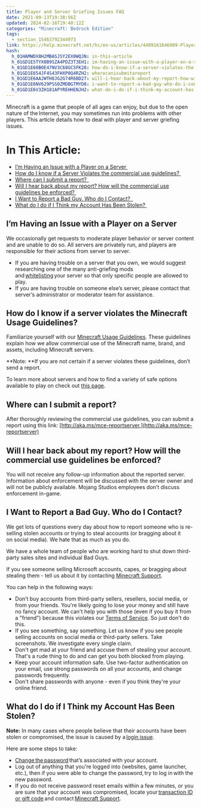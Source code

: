 ```yaml
---
title: Player and Server Griefing Issues FAQ
date: 2021-09-13T19:38:56Z
updated: 2024-02-16T19:48:12Z
categories: "Minecraft: Bedrock Edition"
tags:
  - section_15463792344973
link: https://help.minecraft.net/hc/en-us/articles/4409161646989-Player-and-Server-Griefing-Issues-FAQ
hash:
  h_01HAMWDX8H2MBASJSY2EX0WQJN: in-this-article
  h_01GD1E5TYX0B9SZA4PDZ3T3EH1: im-having-an-issue-with-a-player-on-a-server
  h_01GD1E60B0E47NV3C68GC5FK28: how-do-i-know-if-a-server-violates-the-minecraft-usage-guidelines
  h_01GD1E654JF4S43FHXP0Q4RZH2: wherecanisubmitareport
  h_01GD1E6AAJWTH8JG2G74R6BD27: will-i-hear-back-about-my-report-how-will-the-commercial-use-guidelines-be-enforced
  h_01GD1E6NV629PSS0ZMDBGTMYD8: i-want-to-report-a-bad-guy-who-do-i-contact-
  h_01GD1E6V3ZH181APYREHHENJH2: what-do-i-do-if-i-think-my-account-has-been-stolen
---
```


Minecraft is a game that people of all ages can enjoy, but due to the open nature of the Internet, you may sometimes run into problems with other players. This article details how to deal with player and server griefing issues. 

# In This Article:

- [I’m Having an Issue with a Player on a Server ](#im-having-an-issue-with-a-player-on-a-server)
- [How do I know if a Server Violates the commercial use guidelines? ](#how-do-i-know-if-a-server-violates-the-minecraft-usage-guidelines)
- [Where can I submit a report?  ](#wherecanisubmitareport)
- [Will I hear back about my report? How will the commercial use guidelines be enforced? ](#will-i-hear-back-about-my-report-how-will-the-commercial-use-guidelines-be-enforced)
- [I Want to Report a Bad Guy. Who do I Contact?  ](#i-want-to-report-a-bad-guy-who-do-i-contact-)
- [What do I do if I Think my Account Has Been Stolen? ](#what-do-i-do-if-i-think-my-account-has-been-stolen)

## I’m Having an Issue with a Player on a Server 

We occasionally get requests to moderate player behavior or server content and are unable to do so. All servers are privately run, and players are responsible for their actions from server to server. 

- If you are having trouble on a server that you own, we would suggest researching one of the many anti-griefing mods and [whitelisting](https://minecraft.fandom.com/wiki/Commands/whitelist) your server so that only specific people are allowed to play. 
- If you are having trouble on someone else’s server, please contact that server’s administrator or moderator team for assistance.  

## How do I know if a server violates the Minecraft Usage Guidelines? 

Familiarize yourself with our [Minecraft Usage Guidelines](https://www.minecraft.net/en-us/usage-guidelines). These guidelines explain how we allow commercial use of the Minecraft name, brand, and assets, including Minecraft servers. 

**Note: **If you are not certain if a server violates these guidelines, don’t send a report. 

To learn more about servers and how to find a variety of safe options available to play on check out [this page](../Minecraft-Bedrock-Edition-Technical/Minecraft-Dedicated-and-Partner-Servers-FAQ.md).

## Where can I submit a report?  

After thoroughly reviewing the commercial use guidelines, you can submit a report using this link: [http://aka.ms/mce-reportserver.](http://aka.ms/mce-reportserver)

## Will I hear back about my report? How will the commercial use guidelines be enforced? 

You will not receive any follow-up information about the reported server. Information about enforcement will be discussed with the server owner and will not be publicly available. Mojang Studios employees don’t discuss enforcement in-game. 

## I Want to Report a Bad Guy. Who do I Contact?  

We get lots of questions every day about how to report someone who is re-selling stolen accounts or trying to steal accounts (or bragging about it on social media). We hate that as much as you do.  

We have a whole team of people who are working hard to shut down third-party sales sites and individual Bad Guys. 

If you see someone selling Microsoft accounts, capes, or bragging about stealing them - tell us about it by contacting [Minecraft Support](https://aka.ms/Minecraft-Support). 

You can help in the following ways: 

- Don’t buy accounts from third-party sellers, resellers, social media, or from your friends. You're likely going to lose your money and still have no fancy account. We can't help you with those (even if you buy it from a "friend") because this violates our [Terms of Service](https://www.minecraft.net/en-us/usage-guidelines). So just don’t do this. 
- If you see something, say something. Let us know if you see people selling accounts on social media or third-party sellers. Take screenshots. We investigate every single claim. 
- Don't get mad at your friend and accuse them of stealing your account. That's a rude thing to do and can get you both blocked from playing.  
- Keep your account information safe. Use two-factor authentication on your email, use strong passwords on all your accounts, and change passwords frequently. 
- Don't share passwords with anyone - even if you think they're your online friend. 

## What do I do if I Think my Account Has Been Stolen? 

**Note:** In many cases where people believe that their accounts have been stolen or compromised, the issue is caused by a [login issue](../Minecraft-Java-Edition-Accounts/Minecraft-Java-Edition-Login-Issues-FAQ.md). 

Here are some steps to take: 

- [Change the password](https://www.microsoft.com/account) that’s associated with your account.  
- Log out of anything that you're logged into (websites, game launcher, etc.), then if you were able to change the password, try to log in with the new password. 
- If you do not receive password reset emails within a few minutes, or you are sure that your account was compromised, locate your [transaction ID or gift code](../General-Billing/What-is-a-Transaction-ID.md) and contact [Minecraft Support](https://aka.ms/Minecraft-Support).
